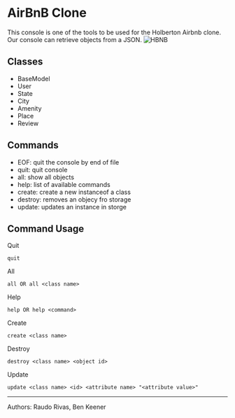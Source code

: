 # AirBnB Clone

This console is one of the tools to be used for the Holberton Airbnb clone. Our console can retrieve objects from a JSON.
![HBNB](https://i.ibb.co/Cw9FTZg/holberton-logo.png)

## Classes
- BaseModel
- User
- State
- City
- Amenity
- Place
- Review

## Commands
- EOF: quit the console by end of file
- quit: quit console
- all: show all objects
- help: list of available commands
- create: create a new instanceof a class
- destroy: removes an objecy fro storage
- update: updates an instance in storge

## Command Usage
Quit
```
quit
```
All
```
all OR all <class name>
```
Help
```
help OR help <command>
```
Create
```
create <class name>
```
Destroy
```
destroy <class name> <object id>
```
Update
```
update <class name> <id> <attribute name> "<attribute value>"
```
---
Authors: Raudo Rivas, Ben Keener
